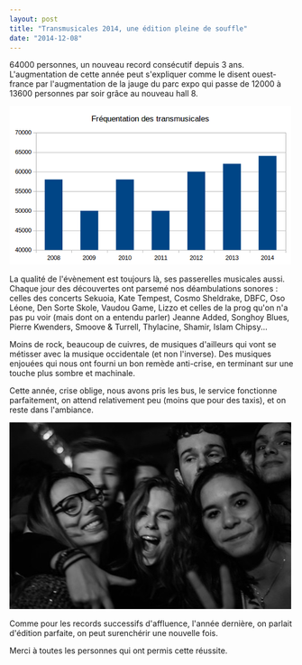 ```yaml
---
layout: post
title: "Transmusicales 2014, une édition pleine de souffle"
date: "2014-12-08"
---
```


64000 personnes, un nouveau record consécutif depuis 3 ans. L'augmentation de cette année peut s'expliquer comme le disent ouest-france par l'augmentation de la jauge du parc expo qui passe de 12000 à 13600 personnes par soir grâce au nouveau hall 8.

[![frequentation_trans](/images/frequentation_trans.png)](http://www.lagrappe.net/wp-content/frequentation_trans.png)

La qualité de l'évènement est toujours là, ses passerelles musicales aussi. Chaque jour des découvertes ont parsemé nos déambulations sonores : celles des concerts Sekuoia, Kate Tempest, Cosmo Sheldrake, DBFC, Oso Léone, Den Sorte Skole, Vaudou Game, Lizzo et celles de la prog qu'on n'a pas pu voir (mais dont on a entendu parler) Jeanne Added, Songhoy Blues, Pierre Kwenders, Smoove & Turrell, Thylacine, Shamir, Islam Chipsy...

Moins de rock, beaucoup de cuivres, de musiques d'ailleurs qui vont se métisser avec la musique occidentale (et non l'inverse). Des musiques enjouées qui nous ont fourni un bon remède anti-crise, en terminant sur une touche plus sombre et machinale.

Cette année, crise oblige, nous avons pris les bus, le service fonctionne parfaitement, on attend relativement peu (moins que pour des taxis), et on reste dans l'ambiance.

[![IMGP9182](/images/15781047398_0ee238bf1e.jpg)](https://www.flickr.com/photos/31719094@N04/15781047398 "IMGP9182 by bamthomas, on Flickr")

Comme pour les records successifs d'affluence, l'année dernière, on parlait d'édition parfaite, on peut surenchérir une nouvelle fois.

Merci à toutes les personnes qui ont permis cette réussite.
